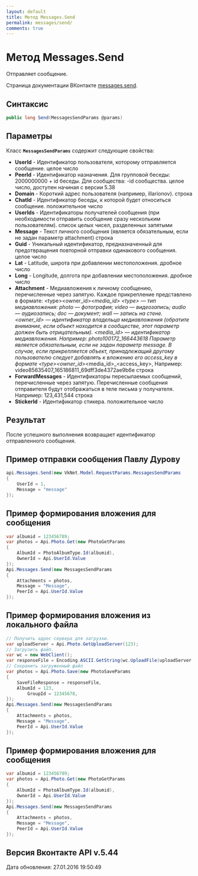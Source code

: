 ```yaml
---
layout: default
title: Метод Messages.Send
permalink: messages/send/
comments: true
---
```

# Метод Messages.Send
Отправляет сообщение.

Страница документации ВКонтакте [messages.send](https://vk.com/dev/messages.send).

## Синтаксис
``` csharp
public long Send(MessagesSendParams @params)
```

## Параметры
Класс **`MessagesSendParams`** содержит следующие свойства:

+ **UserId** - Идентификатор пользователя, которому отправляется сообщение. целое число
+ **PeerId** - Идентификатор назначения. 
Для групповой беседы: 
2000000000 + id беседы. 
Для сообщества: 
-id сообщества. 
 целое число, доступен начиная с версии 5.38
+ **Domain** - Короткий адрес пользователя (например, illarionov). строка
+ **ChatId** - Идентификатор беседы, к которой будет относиться сообщение. положительное число
+ **UserIds** - Идентификаторы получателей сообщения (при необходимости отправить сообщение сразу нескольким пользователям). список целых чисел, разделенных запятыми
+ **Message** - Текст личного cообщения (является обязательным, если не задан параметр attachment) строка
+ **Guid** - Уникальный идентификатор, предназначенный для предотвращения повторной отправки одинакового сообщения. целое число
+ **Lat** - Latitude, широта при добавлении местоположения. дробное число
+ **Long** - Longitude, долгота при добавлении местоположения. дробное число
+ **Attachment** - Медиавложения к личному сообщению, перечисленные через запятую. Каждое прикрепление представлено в формате:
&lt;type&gt;&lt;owner_id&gt;_&lt;media_id&gt;
&lt;type&gt; — тип медиавложения: 
photo — фотография; 
video — видеозапись; 
audio — аудиозапись; 
doc — документ; 
wall — запись на стене.
&lt;owner_id&gt; — идентификатор владельца медиавложения (обратите внимание, если объект находится в сообществе, этот параметр должен быть отрицательным).
&lt;media_id&gt; — идентификатор медиавложения.
Например:
photo100172_166443618
Параметр является обязательным, если не задан параметр message. 
В случае, если прикрепляется объект, принадлежащий другому пользователю следует добавлять к вложению его access_key в формате &lt;type&gt;&lt;owner_id&gt;_&lt;media_id&gt;_&lt;access_key&gt;, Например: video85635407_165186811_69dff3de4372ae9b6e строка
+ **ForwardMessages** - Идентификаторы пересылаемых сообщений, перечисленные через запятую. Перечисленные сообщения отправителя будут отображаться в теле письма у получателя.
Например:
123,431,544 строка
+ **StickerId** - Идентификатор стикера. положительное число

## Результат
После успешного выполнения возвращает идентификатор отправленного сообщения.

## Пример отправки сообщения Павлу Дурову
``` csharp
api.Messages.Send(new VkNet.Model.RequestParams.MessagesSendParams
{
    UserId = 1,
    Message = "message"
});
```

## Пример формирования вложения для сообщения
``` csharp
var albumid = 123456789;
var photos = Api.Photo.Get(new PhotoGetParams
{
	AlbumId = PhotoAlbumType.Id(albumid),
	OwnerId = Api.UserId.Value
});
Api.Messages.Send(new MessagesSendParams
{
	Attachments = photos,
	Message = "Message",
	PeerId = Api.UserId.Value
});
```

## Пример формирования вложения из локального файла
``` csharp
// Получить адрес сервера для загрузки.
var uploadServer = Api.Photo.GetUploadServer(123);
// Загрузить файл.
var wc = new WebClient();
var responseFile = Encoding.ASCII.GetString(wc.UploadFile(uploadServer.UploadUrl, @"fullPathToImage.jpg"));
// Сохранить загруженный файл
var photos = Api.Photo.Save(new PhotoSaveParams
{
	SaveFileResponse = responseFile,
	AlbumId = 123,
        GroupId = 12345678,
});
Api.Messages.Send(new MessagesSendParams
{
	Attachments = photos,
	Message = "Message",
	PeerId = Api.UserId.Value
});
```

## Пример формирования вложения для сообщения
``` csharp
var albumid = 123456789;
var photos = Api.Photo.Get(new PhotoGetParams
{
	AlbumId = PhotoAlbumType.Id(albumid),
	OwnerId = Api.UserId.Value
});
Api.Messages.Send(new MessagesSendParams
{
	Attachments = photos,
	Message = "Message",
	PeerId = Api.UserId.Value
});
```

## Версия Вконтакте API v.5.44
Дата обновления: 27.01.2016 19:50:49
